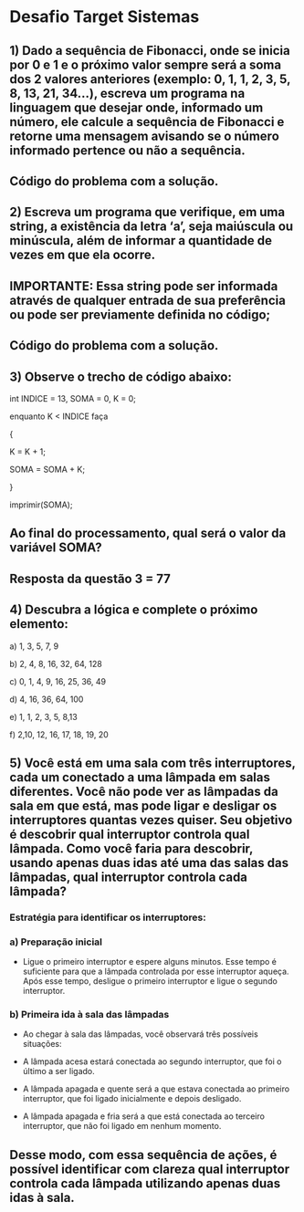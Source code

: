 # Desafio Target Sistemas

## 1) Dado a sequência de Fibonacci, onde se inicia por 0 e 1 e o próximo valor sempre será a soma dos 2 valores anteriores (exemplo: 0, 1, 1, 2, 3, 5, 8, 13, 21, 34...), escreva um programa na linguagem que desejar onde, informado um número, ele calcule a sequência de Fibonacci e retorne uma mensagem avisando se o número informado pertence ou não a sequência.

## Código do problema com a solução.

## 2) Escreva um programa que verifique, em uma string, a existência da letra ‘a’, seja maiúscula ou minúscula, além de informar a quantidade de vezes em que ela ocorre.

## IMPORTANTE: Essa string pode ser informada através de qualquer entrada de sua preferência ou pode ser previamente definida no código;

## Código do problema com a solução.

## 3) Observe o trecho de código abaixo:

int INDICE = 13, SOMA = 0, K = 0;

enquanto K < INDICE faça

{

K = K + 1;

SOMA = SOMA + K;

}

imprimir(SOMA);

## Ao final do processamento, qual será o valor da variável SOMA?

## Resposta da questão 3 = 77

## 4) Descubra a lógica e complete o próximo elemento:

a) 1, 3, 5, 7, 9

b) 2, 4, 8, 16, 32, 64, 128

c) 0, 1, 4, 9, 16, 25, 36, 49

d) 4, 16, 36, 64, 100

e) 1, 1, 2, 3, 5, 8,13

f) 2,10, 12, 16, 17, 18, 19, 20

## 5) Você está em uma sala com três interruptores, cada um conectado a uma lâmpada em salas diferentes. Você não pode ver as lâmpadas da sala em que está, mas pode ligar e desligar os interruptores quantas vezes quiser. Seu objetivo é descobrir qual interruptor controla qual lâmpada. Como você faria para descobrir, usando apenas duas idas até uma das salas das lâmpadas, qual interruptor controla cada lâmpada?

### Estratégia para identificar os interruptores:
### a) Preparação inicial
- Ligue o primeiro interruptor e espere alguns minutos. Esse tempo é suficiente para que a lâmpada controlada por esse interruptor aqueça. Após esse tempo, desligue o primeiro interruptor e ligue o segundo interruptor.

### b) Primeira ida à sala das lâmpadas
- Ao chegar à sala das lâmpadas, você observará três possíveis situações:

- A lâmpada acesa estará conectada ao segundo interruptor, que foi o último a ser ligado.
- A lâmpada apagada e quente será a que estava conectada ao primeiro interruptor, que foi ligado inicialmente e depois desligado.
- A lâmpada apagada e fria será a que está conectada ao terceiro interruptor, que não foi ligado em nenhum momento.

## Desse modo, com essa sequência de ações, é possível identificar com clareza qual interruptor controla cada lâmpada utilizando apenas duas idas à sala.